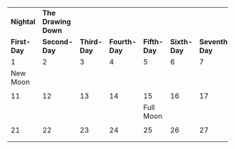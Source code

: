 |               |                               |               |                |               |               |                 |               |               |               |
| ------------- | ----------------------------- | ------------- | -------------- | ------------- | ------------- | --------------- | ------------- | ------------- | ------------- |
| **Nightal**   | **The Drawing**  <br>**Down** |               |                |               |               |                 |               |               |               |
| **First-Day** | **Second-Day**                | **Third-Day** | **Fourth-Day** | **Fifth-Day** | **Sixth-Day** | **Seventh-Day** | **Eight-Day** | **Ninth-Day** | **Tenth-Day** |
| 1             | 2                             | 3             | 4              | 5             | 6             | 7               | 8             | 9             | 10            |
| New Moon      |                               |               |                |               |               |                 |               |               |               |
|               |                               |               |                |               |               |                 |               |               |               |
| 11            | 12                            | 13            | 14             | 15            | 16            | 17              | 18            | 19            | 20            |
|               |                               |               |                | Full Moon     |               |                 |               |               |               |
|               |                               |               |                |               |               |                 |               |               |               |
| 21            | 22                            | 23            | 24             | 25            | 26            | 27              | 28            | 29            | 30            |
|               |                               |               |                |               |               |                 |               |               |               |
|               |                               |               |                |               |               |                 |               |               |               |
